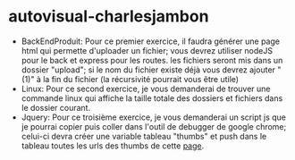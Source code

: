 # autovisual-charlesjambon

* BackEndProduit: Pour ce premier exercice, il faudra générer une page html qui permette d'uploader un fichier; vous devrez utiliser nodeJS pour le back et express pour les routes. les fichiers seront mis dans un dossier "upload"; si le nom du fichier existe déjà vous devrez ajouter " (1)" à la fin du fichier (la récursivité pourrait vous être utile)
* Linux: Pour ce second exercice, je vous demanderai de trouver une commande linux qui affiche la taille totale des dossiers et fichiers dans le dossier courant.
* Jquery: Pour ce troisième exercice, je vous demanderai un script js que je pourrai copier puis coller dans l'outil de debugger de google chrome; celui-ci devra créer une variable tableau "thumbs" et push dans le tableau toutes les urls des thumbs de cette [page](http://suchen.mobile.de/fahrzeuge/details.html?id=230880925&scopeId=C&sortOption.sortBy=creationTime&sortOption.sortOrder=DESCENDING&ambitCountry=DE&isSearchRequest=true&makeModelVariant1.makeId=17200&pageNumber=1).